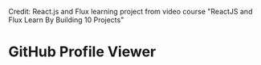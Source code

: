 Credit:
React.js and Flux learning project from video course "ReactJS and Flux Learn By Building 10 Projects"

# GitHub Profile Viewer
